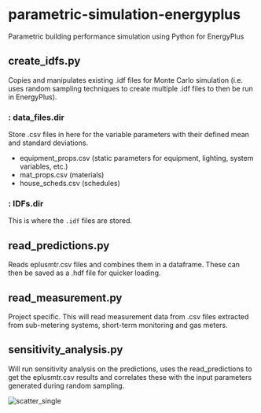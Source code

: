 # parametric-simulation-energyplus
Parametric building performance simulation using Python for EnergyPlus

## __create_idfs.py__

Copies and manipulates existing .idf files for Monte Carlo simulation (i.e. uses random sampling techniques to create multiple .idf files to then be run in EnergyPlus).

### : data_files.dir

Store .csv files in here for the variable parameters with their defined mean and standard deviations.

- equipment_props.csv (static parameters for equipment, lighting, system variables, etc.)
- mat_props.csv (materials)
- house_scheds.csv (schedules)

### : IDFs.dir

This is where the `.idf` files are stored.

## __read_predictions.py__

Reads eplusmtr.csv files and combines them in a dataframe. These can then be saved as a .hdf file for quicker loading.

## __read_measurement.py__

Project specific. This will read measurement data from .csv files extracted from sub-metering systems, short-term monitoring and gas meters.

## __sensitivity_analysis.py__

Will run sensitivity analysis on the predictions, uses the read_predictions to get the eplusmtr.csv results and correlates these with the input parameters generated during random sampling.

![scatter_single](../images/ScatterSingleVariable.png)